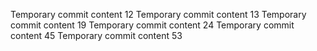 Temporary commit content 12
Temporary commit content 13
Temporary commit content 19
Temporary commit content 24
Temporary commit content 45
Temporary commit content 53

